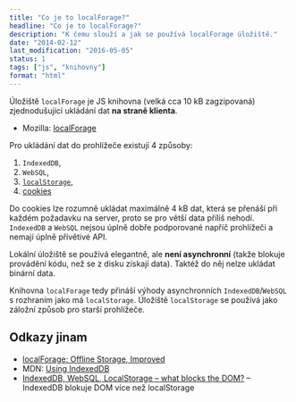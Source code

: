 ```yaml
---
title: "Co je to localForage?"
headline: "Co je to localForage?"
description: "K čemu slouží a jak se používá localForage úložiště."
date: "2014-02-12"
last_modification: "2016-05-05"
status: 1
tags: ["js", "knihovny"]
format: "html"
---
```


<p>Úložiště <code>localForage</code> je JS knihovna (velká cca 10 kB zagzipovaná) zjednodušující ukládání dat <b>na straně klienta</b>.</p>

<div class="external-content">
  <ul>  
    <li>Mozilla: <a href="http://mozilla.github.io/localForage/#localforage">localForage</a></li></ul>
</div>


<p>Pro ukládání dat do prohlížeče existují 4 způsoby:</p>

<ol>
  <li><code>IndexedDB</code>,</li>
  <li><code>WebSQL</code>,</li>
  <li><a href="/localstorage"><code>localStorage</code></a>,</li>
  <li><a href="/cookies">cookies</a></li>
</ol>


<p>Do cookies lze rozumně ukládat maximálně 4 kB dat, která se přenáší při každém požadavku na server, proto se pro větší data příliš nehodí. <code>IndexedDB</code> a <code>WebSQL</code> nejsou úplně dobře podporované napříč prohlížeči a nemají úplně přívětivé API.</p>

<p>Lokální úložiště se používá elegantně, ale <b>není asynchronní</b> (takže blokuje provádění kódu, než se z disku získají data). Taktéž do něj nelze ukládat binární data.</p>


<p>Knihovna <code>localForage</code> tedy přináší výhody asynchronních <code>IndexedDB</code>/<code>WebSQL</code> s rozhraním jako má <code>localStorage</code>. Úložiště <code>localStorage</code> se používá jako záložní způsob pro starší prohlížeče.</p>




<h2 id="odkazy">Odkazy jinam</h2>
<ul>  

  <li><a href="https://hacks.mozilla.org/2014/02/localforage-offline-storage-improved/">localForage: Offline Storage, Improved</a></li>
  
  <li>MDN: <a href="https://developer.mozilla.org/en-US/docs/Web/API/IndexedDB_API/Using_IndexedDB">Using IndexedDB</a></li>
  
  <li><a href="http://nolanlawson.com/2015/09/29/indexeddb-websql-localstorage-what-blocks-the-dom/">IndexedDB, WebSQL, LocalStorage – what blocks the DOM?</a> – IndexedDB blokuje DOM více než localStorage</li>
</ul>